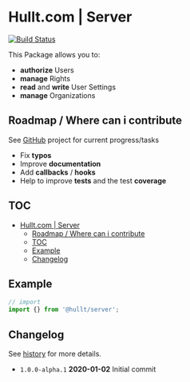 # Hullt.com | Server

[![Build Status](https://travis-ci.org/hullt-com/node--server.svg?branch=master)](https://travis-ci.org/hullt-com/node--server)

This Package allows you to:

- **authorize** Users
- **manage** Rights
- **read** and **write** User Settings
- **manage** Organizations

## Roadmap / Where can i contribute

See [GitHub](https://github.com/hullt-com/node--server/projects/1) project for current progress/tasks

- Fix **typos**
- Improve **documentation**
- Add **callbacks** / **hooks**
- Help to improve **tests** and the test **coverage**

## TOC

- [Hullt.com | Server](#hulltcom--server)
  - [Roadmap / Where can i contribute](#roadmap--where-can-i-contribute)
  - [TOC](#toc)
  - [Example](#example)
  - [Changelog](#changelog)

## Example

```ts
// import
import {} from '@hullt/server';
```

## Changelog

See [history](HISTORY.md) for more details.

- `1.0.0-alpha.1` **2020-01-02** Initial commit
